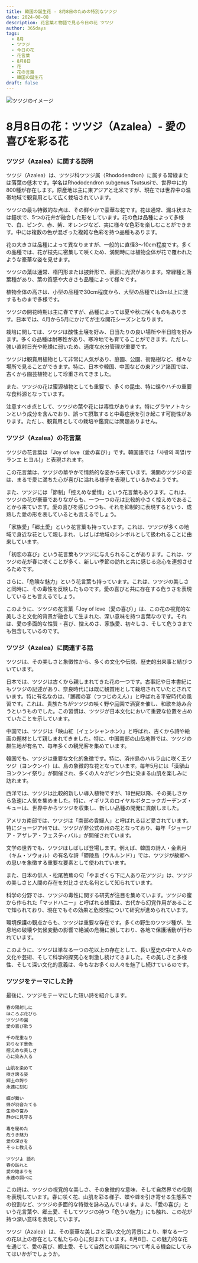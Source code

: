 ```yaml
---
title: 韓国の誕生花 - 8月8日のための特別なツツジ
date: 2024-08-08
description: 花言葉と物語で見る今日の花 ツツジ
author: 365days
tags:
  - 8月
  - ツツジ
  - 今日の花
  - 花言葉
  - 8月8日
  - 花
  - 花の言葉
  - 韓国の誕生花
draft: false
---
```



![ツツジのイメージ](https://cdn.pixabay.com/photo/2018/05/15/03/08/azaleas-3402117_1280.jpg#center#center)


# 8月8日の花：ツツジ（Azalea）- 愛の喜びを彩る花

### ツツジ（Azalea）に関する説明

ツツジ（Azalea）は、ツツジ科ツツジ属（Rhododendron）に属する常緑または落葉の低木です。学名はRhododendron subgenus Tsutsusiで、世界中に約800種が存在します。原産地は主に東アジアと北米ですが、現在では世界中の温帯地域で観賞用として広く栽培されています。

ツツジの最も特徴的な点は、その鮮やかで豪華な花です。花は通常、漏斗状または鐘状で、5つの花弁が融合した形をしています。花の色は品種によって多様で、白、ピンク、赤、紫、オレンジなど、実に様々な色彩を楽しむことができます。中には複数の色が混ざった複雑な色彩を持つ品種もあります。

花の大きさは品種によって異なりますが、一般的に直径3〜10cm程度です。多くの品種では、花が枝先に密集して咲くため、満開時には植物全体が花で覆われたような豪華な姿を見せます。

ツツジの葉は通常、楕円形または披針形で、表面に光沢があります。常緑種と落葉種があり、葉の質感や大きさも品種によって様々です。

植物全体の高さは、小型の品種で30cm程度から、大型の品種では3m以上に達するものまで多様です。

ツツジの開花時期は主に春ですが、品種によっては夏や秋に咲くものもあります。日本では、4月から5月にかけてが主な開花シーズンとなります。

栽培に関しては、ツツジは酸性土壌を好み、日当たりの良い場所や半日陰を好みます。多くの品種は耐寒性があり、寒冷地でも育てることができます。ただし、強い直射日光や乾燥に弱いため、適度な水分管理が重要です。

ツツジは観賞用植物として非常に人気があり、庭園、公園、街路樹など、様々な場所で見ることができます。特に、日本や韓国、中国などの東アジア諸国では、古くから園芸植物として珍重されてきました。

また、ツツジの花は蜜源植物としても重要で、多くの昆虫、特に蝶やハチの重要な食料源となっています。

注意すべき点として、ツツジの葉や花には毒性があります。特にグラヤノトキシンという成分を含んでおり、誤って摂取すると中毒症状を引き起こす可能性があります。ただし、観賞用としての栽培や鑑賞には問題ありません。

### ツツジ（Azalea）の花言葉

ツツジの花言葉は「Joy of love（愛の喜び）」です。韓国語では「사랑의 희열(サランエ ヒヨル)」と表現されます。

この花言葉は、ツツジの華やかで情熱的な姿から来ています。満開のツツジの姿は、まるで愛に満ちた心が喜びに溢れる様子を表現しているかのようです。

また、ツツジには「節制」「控えめな愛情」という花言葉もあります。これは、ツツジの花が豪華でありながらも、一つ一つの花は比較的小さく控えめであることから来ています。愛の喜びを感じつつも、それを抑制的に表現するという、成熟した愛の形を表しているとも言えるでしょう。

「家族愛」「郷土愛」という花言葉も持っています。これは、ツツジが多くの地域で身近な花として親しまれ、しばしば地域のシンボルとして扱われることに由来しています。

「初恋の喜び」という花言葉もツツジに与えられることがあります。これは、ツツジの花が春に咲くことが多く、新しい季節の訪れと共に感じる恋心を連想させるためです。

さらに、「危険な魅力」という花言葉も持っています。これは、ツツジの美しさと同時に、その毒性を反映したものです。愛の喜びと共に存在する危うさを表現しているとも言えるでしょう。

このように、ツツジの花言葉「Joy of love（愛の喜び）」は、この花の視覚的な美しさと文化的背景が融合して生まれた、深い意味を持つ言葉なのです。それは、愛の多面的な性質 - 喜び、控えめさ、家族愛、初々しさ、そして危うさまでも包含しているのです。

### ツツジ（Azalea）に関連する話

ツツジは、その美しさと象徴性から、多くの文化や伝説、歴史的出来事と結びついています。

日本では、ツツジは古くから親しまれてきた花の一つです。古事記や日本書紀にもツツジの記述があり、奈良時代には既に観賞用として栽培されていたとされています。特に有名なのは、「躑躅の宴（つつじのえん）」と呼ばれる平安時代の風習です。これは、貴族たちがツツジの咲く野や庭園で酒宴を催し、和歌を詠み合うというものでした。この習慣は、ツツジが日本文化において重要な位置を占めていたことを示しています。

中国では、ツツジは「映山紅（イェンシャンホン）」と呼ばれ、古くから詩や絵画の題材として親しまれてきました。特に、中国南部の山岳地帯では、ツツジの群生地が有名で、毎年多くの観光客を集めています。

韓国でも、ツツジは重要な文化的象徴です。特に、済州島のハルラ山に咲く王ツツジ（ヨンクンイ）は、島の象徴的な花となっています。毎年5月には「漢拏山ヨンクンイ祭り」が開催され、多くの人々がピンク色に染まる山肌を楽しみに訪れます。

西洋では、ツツジは比較的新しい導入植物ですが、18世紀以降、その美しさから急速に人気を集めました。特に、イギリスのロイヤルボタニックガーデンズ・キューは、世界中からツツジを収集し、新しい品種の開発に貢献しました。

アメリカ南部では、ツツジは「南部の貴婦人」と呼ばれるほど愛されています。特にジョージア州では、ツツジが非公式の州の花となっており、毎年「ジョージア・アザレア・フェスティバル」が開催されています。

文学の世界でも、ツツジはしばしば登場します。例えば、韓国の詩人・金素月（キム・ソウォル）の有名な詩「鬱陵島（ウルルンド）」では、ツツジが故郷への思いを象徴する重要な要素として使われています。

また、日本の俳人・松尾芭蕉の句「やまざくら下に人あり花ツツジ」は、ツツジの美しさと人間の存在を対比させた名句として知られています。

科学の分野では、ツツジの毒性に関する研究が注目を集めています。ツツジの蜜から作られた「マッドハニー」と呼ばれる蜂蜜は、古代から幻覚作用があることで知られており、現在でもその効果と危険性について研究が進められています。

環境保護の観点からも、ツツジは重要な存在です。多くの野生のツツジ種が、生息地の破壊や気候変動の影響で絶滅の危機に瀕しており、各地で保護活動が行われています。

このように、ツツジは単なる一つの花以上の存在として、長い歴史の中で人々の文化や芸術、そして科学的探究心を刺激し続けてきました。その美しさと多様性、そして深い文化的意義は、今もなお多くの人々を魅了し続けているのです。

### ツツジをテーマにした詩

最後に、ツツジをテーマにした短い詩を紹介します。

```
春の陽射しに
ほころぶ花びら
ツツジの園
愛の喜び歌う

千の花重なり
彩りなす景色
控えめな美しさ
心に染み入る

山肌を染めて
咲き誇る姿
郷土の誇り
永遠に刻む

蝶が舞い
蜂が羽音たてる
生命の営み
静かに見守る

毒を秘めた
危うき魅力
愛の深さを
そっと教える

ツツジよ 語れ
春の訪れと
愛の始まりを
永遠の調べに
```

この詩は、ツツジの視覚的な美しさ、その象徴的な意味、そして自然界での役割を表現しています。春に咲く花、山肌を彩る様子、蝶や蜂を引き寄せる生態系での役割など、ツツジの多面的な特徴を詠み込んでいます。また、「愛の喜び」という花言葉や、郷土愛、そしてツツジの持つ「危うい魅力」にも触れ、この花が持つ深い意味を表現しています。

ツツジ（Azalea）は、その豪華な美しさと深い文化的背景により、単なる一つの花以上の存在として私たちの心に刻まれています。8月8日、この魅力的な花を通じて、愛の喜び、郷土愛、そして自然との調和について考える機会にしてみてはいかがでしょうか。